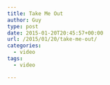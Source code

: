 ```yaml
---
title: Take Me Out
author: Guy
type: post
date: 2015-01-20T20:45:57+00:00
url: /2015/01/20/take-me-out/
categories:
  - video
tags:
  - video

---
```

